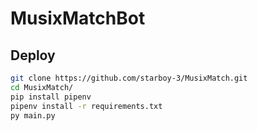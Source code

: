 # MusixMatchBot

## Deploy
```bash
git clone https://github.com/starboy-3/MusixMatch.git
cd MusixMatch/
pip install pipenv
pipenv install -r requirements.txt
py main.py
```
